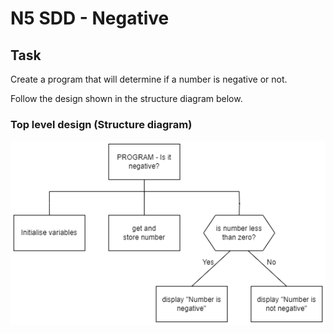 # N5 SDD - Negative  


## Task

Create a program that will determine if a number is negative or not.

Follow the design shown in the structure diagram below.


### Top level design (Structure diagram)

![Structure Diagram](assets/sd.png)
